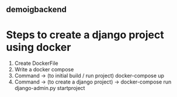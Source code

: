 ## demoigbackend

# Steps to create a django project using docker
1. Create DockerFile 
2. Write a docker compose
3. Command -> (to initial build / run project) docker-compose up 
4. Command -> (to create a django project) -> docker-compose run <service-name in docker-compose> django-admin.py startproject <project-name>